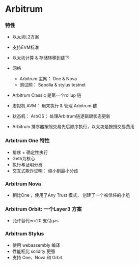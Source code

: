 
# Arbitrum 

### 特性
* 以太坊L2方案
* 支持EVM标准
* 以太坊计算 & 存储转移到链下
* 网络
    * Arbitrum 主网： One & Nova
    * 测试网： Sepolia & stylus testnet


* Arbitrum Classic 是第一个rollup 链

* 虚拟机 AVM： 用来执行 & 管理 Arbitrum 链
* 状态机： ArbOS： 处理Arbitrum链逻辑跟状态更新

* Arbitrum 排序器按照交易先后顺序执行，以太坊是按照交易费用

### Arbitrum One 特性

* 排序 + 确定性执行
* Geth为核心
* 执行与证明分离
* 交互式欺诈证明： 缩小到最小分歧

### Arbitrum Nova 
* 相比One ，使用了Any Trust 模式， 创建了一个被信任的小组


### Arbitrum Orbit: 一个Layer3 方案
* 允许替代erc20 支付gas

### Arbitrum Stylus 

* 使用 webassembly 编译
* 性能相比 solidity 更强
* 支持 One、Nova 和 Orbit 